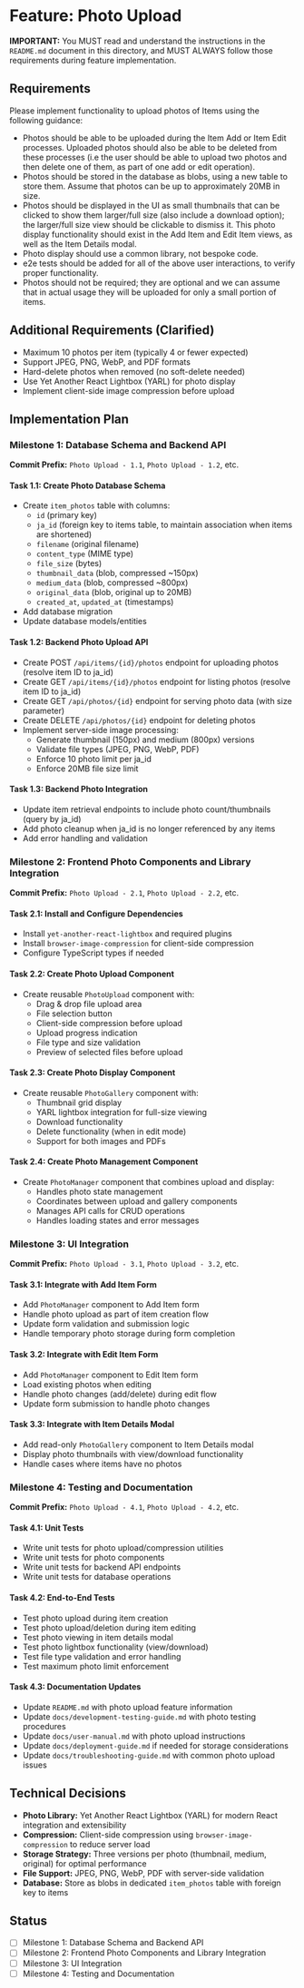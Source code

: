 # Feature: Photo Upload

**IMPORTANT:** You MUST read and understand the instructions in the `README.md` document in this directory, and MUST ALWAYS follow those requirements during feature implementation.

## Requirements

Please implement functionality to upload photos of Items using the following guidance:

* Photos should be able to be uploaded during the Item Add or Item Edit processes. Uploaded photos should also be able to be deleted from these processes (i.e the user should be able to upload two photos and then delete one of them, as part of one add or edit operation).
* Photos should be stored in the database as blobs, using a new table to store them. Assume that photos can be up to approximately 20MB in size.
* Photos should be displayed in the UI as small thumbnails that can be clicked to show them larger/full size (also include a download option); the larger/full size view should be clickable to dismiss it. This photo display functionality should exist in the Add Item and Edit Item views, as well as the Item Details modal.
* Photo display should use a common library, not bespoke code.
* e2e tests should be added for all of the above user interactions, to verify proper functionality.
* Photos should not be required; they are optional and we can assume that in actual usage they will be uploaded for only a small portion of items.

## Additional Requirements (Clarified)

* Maximum 10 photos per item (typically 4 or fewer expected)
* Support JPEG, PNG, WebP, and PDF formats
* Hard-delete photos when removed (no soft-delete needed)
* Use Yet Another React Lightbox (YARL) for photo display
* Implement client-side image compression before upload

## Implementation Plan

### Milestone 1: Database Schema and Backend API
**Commit Prefix:** `Photo Upload - 1.1`, `Photo Upload - 1.2`, etc.

#### Task 1.1: Create Photo Database Schema
- Create `item_photos` table with columns:
  - `id` (primary key)
  - `ja_id` (foreign key to items table, to maintain association when items are shortened)
  - `filename` (original filename)
  - `content_type` (MIME type)
  - `file_size` (bytes)
  - `thumbnail_data` (blob, compressed ~150px)
  - `medium_data` (blob, compressed ~800px) 
  - `original_data` (blob, original up to 20MB)
  - `created_at`, `updated_at` (timestamps)
- Add database migration
- Update database models/entities

#### Task 1.2: Backend Photo Upload API
- Create POST `/api/items/{id}/photos` endpoint for uploading photos (resolve item ID to ja_id)
- Create GET `/api/items/{id}/photos` endpoint for listing photos (resolve item ID to ja_id)
- Create GET `/api/photos/{id}` endpoint for serving photo data (with size parameter)
- Create DELETE `/api/photos/{id}` endpoint for deleting photos
- Implement server-side image processing:
  - Generate thumbnail (150px) and medium (800px) versions
  - Validate file types (JPEG, PNG, WebP, PDF)
  - Enforce 10 photo limit per ja_id
  - Enforce 20MB file size limit

#### Task 1.3: Backend Photo Integration
- Update item retrieval endpoints to include photo count/thumbnails (query by ja_id)
- Add photo cleanup when ja_id is no longer referenced by any items
- Add error handling and validation

### Milestone 2: Frontend Photo Components and Library Integration
**Commit Prefix:** `Photo Upload - 2.1`, `Photo Upload - 2.2`, etc.

#### Task 2.1: Install and Configure Dependencies
- Install `yet-another-react-lightbox` and required plugins
- Install `browser-image-compression` for client-side compression
- Configure TypeScript types if needed

#### Task 2.2: Create Photo Upload Component
- Create reusable `PhotoUpload` component with:
  - Drag & drop file upload area
  - File selection button
  - Client-side compression before upload
  - Upload progress indication
  - File type and size validation
  - Preview of selected files before upload

#### Task 2.3: Create Photo Display Component
- Create reusable `PhotoGallery` component with:
  - Thumbnail grid display
  - YARL lightbox integration for full-size viewing
  - Download functionality
  - Delete functionality (when in edit mode)
  - Support for both images and PDFs

#### Task 2.4: Create Photo Management Component
- Create `PhotoManager` component that combines upload and display:
  - Handles photo state management
  - Coordinates between upload and gallery components
  - Manages API calls for CRUD operations
  - Handles loading states and error messages

### Milestone 3: UI Integration
**Commit Prefix:** `Photo Upload - 3.1`, `Photo Upload - 3.2`, etc.

#### Task 3.1: Integrate with Add Item Form
- Add `PhotoManager` component to Add Item form
- Handle photo upload as part of item creation flow
- Update form validation and submission logic
- Handle temporary photo storage during form completion

#### Task 3.2: Integrate with Edit Item Form
- Add `PhotoManager` component to Edit Item form
- Load existing photos when editing
- Handle photo changes (add/delete) during edit flow
- Update form submission to handle photo changes

#### Task 3.3: Integrate with Item Details Modal
- Add read-only `PhotoGallery` component to Item Details modal
- Display photo thumbnails with view/download functionality
- Handle cases where items have no photos

### Milestone 4: Testing and Documentation
**Commit Prefix:** `Photo Upload - 4.1`, `Photo Upload - 4.2`, etc.

#### Task 4.1: Unit Tests
- Write unit tests for photo upload/compression utilities
- Write unit tests for photo components
- Write unit tests for backend API endpoints
- Write unit tests for database operations

#### Task 4.2: End-to-End Tests
- Test photo upload during item creation
- Test photo upload/deletion during item editing
- Test photo viewing in item details modal
- Test photo lightbox functionality (view/download)
- Test file type validation and error handling
- Test maximum photo limit enforcement

#### Task 4.3: Documentation Updates
- Update `README.md` with photo upload feature information
- Update `docs/development-testing-guide.md` with photo testing procedures
- Update `docs/user-manual.md` with photo upload instructions
- Update `docs/deployment-guide.md` if needed for storage considerations
- Update `docs/troubleshooting-guide.md` with common photo upload issues

## Technical Decisions

- **Photo Library:** Yet Another React Lightbox (YARL) for modern React integration and extensibility
- **Compression:** Client-side compression using `browser-image-compression` to reduce server load
- **Storage Strategy:** Three versions per photo (thumbnail, medium, original) for optimal performance
- **File Support:** JPEG, PNG, WebP, PDF with server-side validation
- **Database:** Store as blobs in dedicated `item_photos` table with foreign key to items

## Status

- [ ] Milestone 1: Database Schema and Backend API
- [ ] Milestone 2: Frontend Photo Components and Library Integration  
- [ ] Milestone 3: UI Integration
- [ ] Milestone 4: Testing and Documentation
